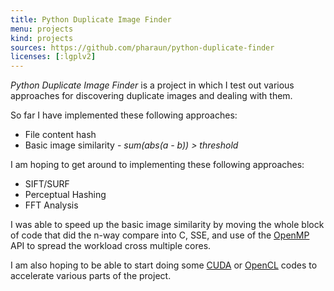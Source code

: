 ```yaml
---
title: Python Duplicate Image Finder
menu: projects
kind: projects
sources: https://github.com/pharaun/python-duplicate-finder
licenses: [:lgplv2]
---
```


_Python Duplicate Image Finder_ is a project in which I test out various
approaches for discovering duplicate images and dealing with them.

So far I have implemented these following approaches:

- File content hash
- Basic image similarity - _sum(abs(a - b)) > threshold_

I am hoping to get around to implementing these following approaches:

- SIFT/SURF
- Perceptual Hashing
- FFT Analysis

I was able to speed up the basic image similarity by moving the whole block of
code that did the n-way compare into C, SSE, and use of the
[OpenMP](http://www.openmp.org/) API to spread the workload cross multiple
cores.

I am also hoping to be able to start doing some
[CUDA](http://www.nvidia.com/object/cuda_home.html) or
[OpenCL](http://www.khronos.org/opencl/) codes to accelerate various parts of
the project.

